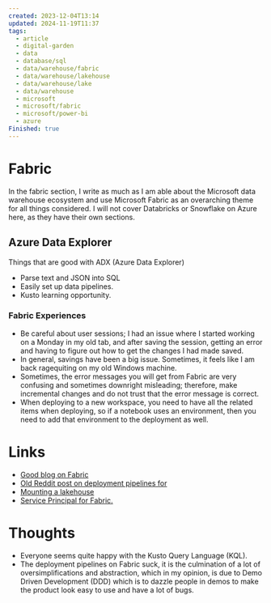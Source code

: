 ```yaml
---
created: 2023-12-04T13:14
updated: 2024-11-19T11:37
tags:
  - article
  - digital-garden
  - data
  - database/sql
  - data/warehouse/fabric
  - data/warehouse/lakehouse
  - data/warehouse/lake
  - data/warehouse
  - microsoft
  - microsoft/fabric
  - microsoft/power-bi
  - azure
Finished: true
---
```


# Fabric
In the fabric section, I write as much as I am able about the Microsoft data warehouse ecosystem and use Microsoft Fabric as an overarching theme for all things considered. I will not cover Databricks or Snowflake on Azure here, as they have their own sections.



## Azure Data Explorer


Things that are good with ADX (Azure Data Explorer) 

- Parse text and JSON into SQL 
- Easily set up data pipelines. 
- Kusto learning opportunity. 



### Fabric Experiences

- Be careful about user sessions; I had an issue where I started working on a Monday in my old tab, and after saving the session, getting an error and having to figure out how to get the changes I had made saved.  
- In general, savings have been a big issue. Sometimes, it feels like I am back ragequiting on my old Windows machine. 
- Sometimes, the error messages you will get from Fabric are very confusing and sometimes downright misleading; therefore, make incremental changes and do not trust that the error message is correct. 
- When deploying to a new workspace, you need to have all the related items when deploying, so if a notebook uses an environment, then you need to add that environment to the deployment as well.



# Links
- [Good blog on Fabric](https://www.kevinrchant.com/)
- [Old Reddit post on deployment pipelines for ](https://www.reddit.com/r/MicrosoftFabric/comments/1dtfeyh/fabric_is_not_production_ready_until_deployment/)
- [Mounting a lakehouse](https://fabric.guru/how-to-mount-a-lakehouse-and-identify-the-mounted-lakehouse-in-fabric-notebook)
- [Service Principal for Fabric. ](https://prodata.ie/2023/11/15/service-principal-fabric/)

# Thoughts 
- Everyone seems quite happy with the Kusto Query Language (KQL). 
- The deployment pipelines on Fabric suck, it is the culmination of a lot of oversimplifications and abstraction, which in my opinion, is due to Demo Driven Development (DDD) which is to dazzle people in demos to make the product look easy to use and have a lot of bugs. 


